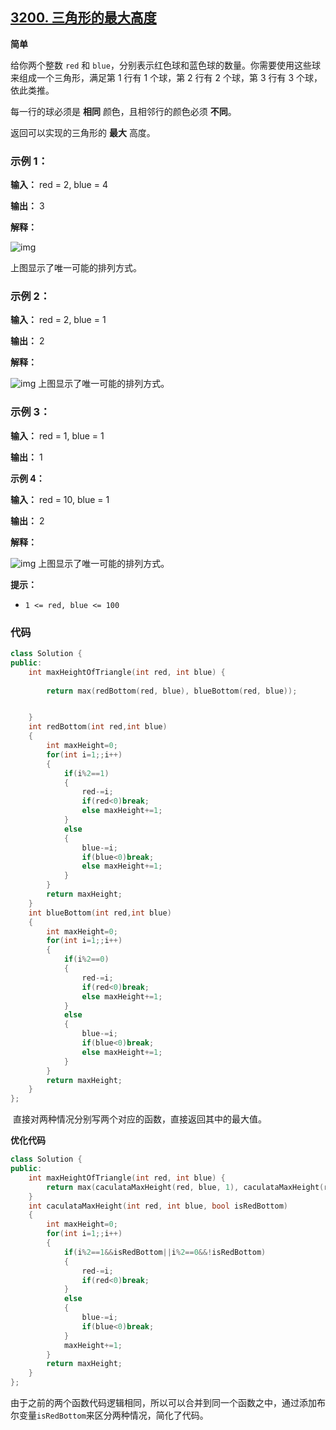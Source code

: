 ## [3200. 三角形的最大高度](https://leetcode.cn/problems/maximum-height-of-a-triangle/)

**简单**

给你两个整数 `red` 和 `blue`，分别表示红色球和蓝色球的数量。你需要使用这些球来组成一个三角形，满足第 1 行有 1 个球，第 2 行有 2 个球，第 3 行有 3 个球，依此类推。

每一行的球必须是 **相同** 颜色，且相邻行的颜色必须 **不同**。

返回可以实现的三角形的 **最大** 高度。

### **示例 1：**

**输入：** red = 2, blue = 4

**输出：** 3

**解释：**

![img](https://assets.leetcode.com/uploads/2024/06/16/brb.png)

上图显示了唯一可能的排列方式。

### **示例 2：**

**输入：** red = 2, blue = 1

**输出：** 2

**解释：**

![img](https://assets.leetcode.com/uploads/2024/06/16/br.png)
上图显示了唯一可能的排列方式。

### **示例 3：**

**输入：** red = 1, blue = 1

**输出：** 1

**示例 4：**

**输入：** red = 10, blue = 1

**输出：** 2

**解释：**

![img](https://assets.leetcode.com/uploads/2024/06/16/br.png)
上图显示了唯一可能的排列方式。

**提示：**

- `1 <= red, blue <= 100`

### **代码**

```C++
class Solution {
public:
    int maxHeightOfTriangle(int red, int blue) {
        
        return max(redBottom(red, blue), blueBottom(red, blue));


    }
    int redBottom(int red,int blue)
    {
        int maxHeight=0;
        for(int i=1;;i++)
        {
            if(i%2==1)
            {
                red-=i;
                if(red<0)break;
                else maxHeight+=1;
            }
            else
            {
                blue-=i;
                if(blue<0)break;
                else maxHeight+=1;
            }
        }
        return maxHeight;
    }
    int blueBottom(int red,int blue)
    {
        int maxHeight=0;
        for(int i=1;;i++)
        {
            if(i%2==0)
            {
                red-=i;
                if(red<0)break;
                else maxHeight+=1;
            }
            else
            {
                blue-=i;
                if(blue<0)break;
                else maxHeight+=1;
            }
        }
        return maxHeight;
    }
};
```

​	直接对两种情况分别写两个对应的函数，直接返回其中的最大值。

**优化代码**

```C++
class Solution {
public:
    int maxHeightOfTriangle(int red, int blue) {
        return max(caculataMaxHeight(red, blue, 1), caculataMaxHeight(red, blue, 0));
    }
    int caculataMaxHeight(int red, int blue, bool isRedBottom)
    {
        int maxHeight=0;
        for(int i=1;;i++)
        {
            if(i%2==1&&isRedBottom||i%2==0&&!isRedBottom)
            {
                red-=i;
                if(red<0)break;
            }
            else
            {
                blue-=i;
                if(blue<0)break;
            }
            maxHeight+=1;
        }
        return maxHeight;
    }
};
```

​	由于之前的两个函数代码逻辑相同，所以可以合并到同一个函数之中，通过添加布尔变量`isRedBottom`来区分两种情况，简化了代码。
